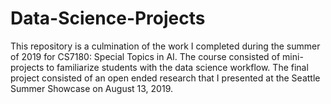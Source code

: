 # Data-Science-Projects

This repository is a culmination of the work I completed during the summer of 2019 for CS7180: Special Topics in AI. The course consisted of mini-projects to familiarize students with the data science workflow. The final project consisted of an open ended research that I presented at the Seattle Summer Showcase on August 13, 2019. 
